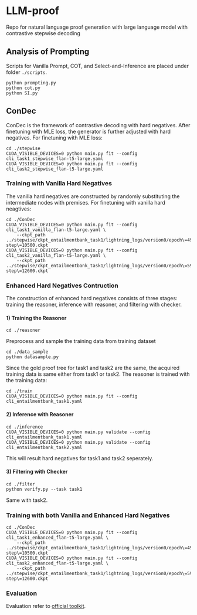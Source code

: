 # LLM-proof
Repo for natural language proof generation with large language model with contrastive stepwise decoding

## Analysis of Prompting
Scripts for Vanilla Prompt, COT, and Select-and-Inference are placed under folder `./scripts`.
```
python prompting.py
python cot.py
python SI.py
```
## ConDec
ConDec is the framework of contrastive decoding with hard negatives. After finetuning with MLE loss, the generator is further adjusted with hard negatives.
For finetuning with MLE loss:
```
cd ./stepwise
CUDA_VISIBLE_DEVICES=0 python main.py fit --config cli_task1_stepwise_flan-t5-large.yaml
CUDA_VISIBLE_DEVICES=0 python main.py fit --config cli_task2_stepwise_flan-t5-large.yaml
```
### Training with Vanilla Hard Negatives
The vanilla hard negatives are constructed by randomly substituting the intermediate nodes with premises. For finetuning with vanilla hard neagtives:
```
cd ./ConDec
CUDA_VISIBLE_DEVICES=0 python main.py fit --config cli_task1_vanilla_flan-t5-large.yaml \
    --ckpt_path ../stepwise/ckpt_entailmentbank_task1/lightning_logs/version0/epoch\=499-step\=10500.ckpt
CUDA_VISIBLE_DEVICES=0 python main.py fit --config cli_task2_vanilla_flan-t5-large.yaml \
    --ckpt_path ../stepwise/ckpt_entailmentbank_task1/lightning_logs/version0/epoch\=599-step\=12600.ckpt
```
### Enhanced Hard Negatives Contruction
The construction of enhanced hard negatives consists of three stages: training the reasoner, inference with reasoner, and filtering with checker.
#### 1) Training the Reasoner
```
cd ./reasoner
```
Preprocess and sample the training data from training dataset
```
cd ./data_sample
python datasample.py
```
Since the gold proof tree for task1 and task2 are the same, the acquired training data is same either from task1 or task2. The reasoner is trained with the training data:
```
cd ./train
CUDA_VISIBLE_DEVICES=0 python main.py fit --config cli_entailmentbank_task1.yaml
```
#### 2) Inference with Reasoner
```
cd ./inference
CUDA_VISIBLE_DEVICES=0 python main.py validate --config cli_entailmentbank_task1.yaml
CUDA_VISIBLE_DEVICES=0 python main.py validate --config cli_entailmentbank_task2.yaml
```
This will result hard negatives for task1 and task2 seperately.
#### 3) Filtering with Checker
```
cd ./filter
python verify.py --task task1
```
Same with task2.

### Training with both Vanilla and Enhanced Hard Negatives
```
cd ./ConDec
CUDA_VISIBLE_DEVICES=0 python main.py fit --config cli_task1_enhanced_flan-t5-large.yaml \
    --ckpt_path ../stepwise/ckpt_entailmentbank_task1/lightning_logs/version0/epoch\=499-step\=10500.ckpt
CUDA_VISIBLE_DEVICES=0 python main.py fit --config cli_task2_enhanced_flan-t5-large.yaml \
    --ckpt_path ../stepwise/ckpt_entailmentbank_task1/lightning_logs/version0/epoch\=599-step\=12600.ckpt
```

### Evaluation
Evaluation refer to [official toolkit](https://github.com/allenai/entailment_bank).
